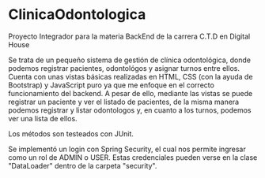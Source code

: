 # ClinicaOdontologica
Proyecto Integrador para la materia BackEnd de la carrera C.T.D en Digital House

Se trata de un pequeño sistema de gestión de clínica odontológica, donde podemos registrar pacientes, odontológos y asignar turnos entre ellos. Cuenta con unas vistas básicas realizadas en HTML, CSS (con la ayuda de Bootstrap) y JavaScript puro ya que me enfoque en el correcto funcionamiento del backend. A pesar de ello, mediante las vistas se puede registrar un paciente y ver el listado de pacientes, de la misma manera podemos registrar y listar odontologos y, en cuanto a los turnos, podemos ver una lista de ellos.

Los métodos son testeados con JUnit.

Se implementó un login con Spring Security, el cual nos permite ingresar como un rol de ADMIN o USER. Estas credenciales pueden verse en la clase "DataLoader" dentro de la carpeta "security".
